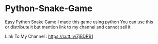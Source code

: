 # Python-Snake-Game
Easy Python Snake Game 
I made this game using python You can use this or distribute it but mention link to my channel and cannot sell it

Link To My Channel : https://cutt.ly/ZjBDRB1
